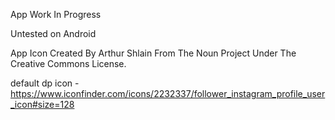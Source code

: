 App Work In Progress

Untested on Android

App Icon Created By Arthur Shlain From The Noun Project Under The Creative Commons License.

default dp icon - https://www.iconfinder.com/icons/2232337/follower_instagram_profile_user_icon#size=128
